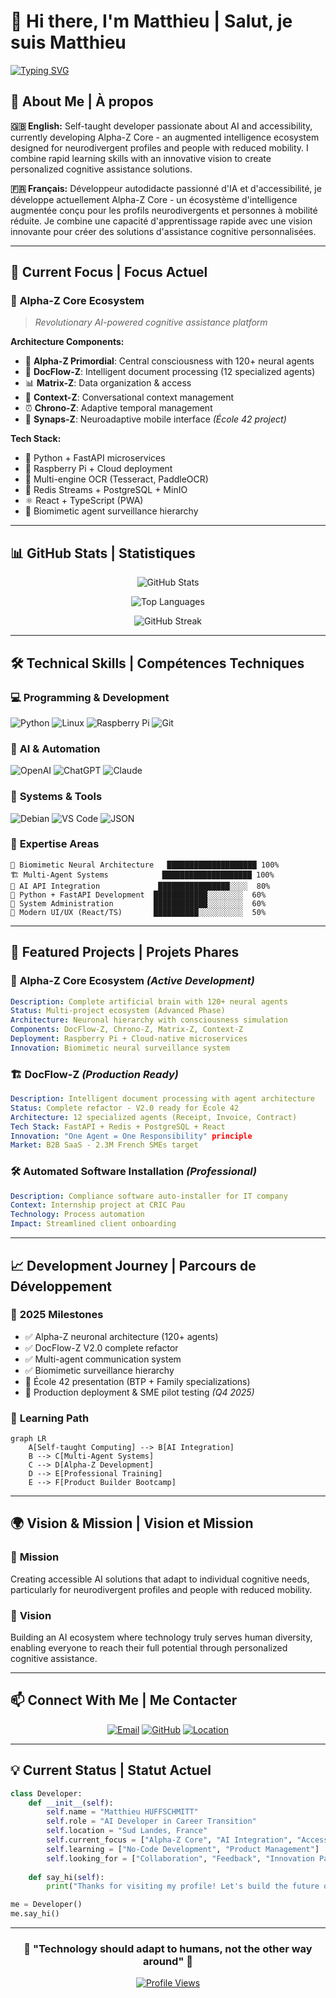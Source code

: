 # 👋 Hi there, I'm Matthieu | Salut, je suis Matthieu

[![Typing SVG](https://readme-typing-svg.herokuapp.com/?color=00D9FF&size=25&center=true&vCenter=true&width=600&lines=AI+Developer+in+Career+Transition;Creator+of+Alpha-Z+Core+Ecosystem;Cognitive+Assistance+for+Neurodivergent+Profiles;Building+the+Future+of+Personalized+AI)](https://git.io/typing-svg)

## 🚀 About Me | À propos

**🇬🇧 English:**
Self-taught developer passionate about AI and accessibility, currently developing Alpha-Z Core - an augmented intelligence ecosystem designed for neurodivergent profiles and people with reduced mobility. I combine rapid learning skills with an innovative vision to create personalized cognitive assistance solutions.

**🇫🇷 Français:**
Développeur autodidacte passionné d'IA et d'accessibilité, je développe actuellement Alpha-Z Core - un écosystème d'intelligence augmentée conçu pour les profils neurodivergents et personnes à mobilité réduite. Je combine une capacité d'apprentissage rapide avec une vision innovante pour créer des solutions d'assistance cognitive personnalisées.

---

## 🎯 Current Focus | Focus Actuel

### 🧠 **Alpha-Z Core Ecosystem**
> *Revolutionary AI-powered cognitive assistance platform*

**Architecture Components:**
- 🧠 **Alpha-Z Primordial**: Central consciousness with 120+ neural agents
- 🧾 **DocFlow-Z**: Intelligent document processing (12 specialized agents)
- 📊 **Matrix-Z**: Data organization & access
- 🔄 **Context-Z**: Conversational context management  
- ⏰ **Chrono-Z**: Adaptive temporal management
- 📱 **Synaps-Z**: Neuroadaptive mobile interface *(École 42 project)*

**Tech Stack:**
- 🐍 Python + FastAPI microservices
- 🥧 Raspberry Pi + Cloud deployment
- 🤖 Multi-engine OCR (Tesseract, PaddleOCR)
- 🐧 Redis Streams + PostgreSQL + MinIO
- ⚛️ React + TypeScript (PWA)
- 🧠 Biomimetic agent surveillance hierarchy

---

## 📊 GitHub Stats | Statistiques

<div align="center">

![GitHub Stats](https://github-readme-stats.vercel.app/api?username=AlphaZ42&show_icons=true&theme=tokyonight&hide_border=true&bg_color=0D1117&title_color=00D9FF&icon_color=00D9FF&text_color=FFFFFF)

![Top Languages](https://github-readme-stats.vercel.app/api/top-langs/?username=AlphaZ42&layout=compact&theme=tokyonight&hide_border=true&bg_color=0D1117&title_color=00D9FF&text_color=FFFFFF)

![GitHub Streak](https://github-readme-streak-stats.herokuapp.com/?user=AlphaZ42&theme=tokyonight&hide_border=true&background=0D1117&stroke=00D9FF&ring=00D9FF&fire=FF6B6B&currStreakLabel=00D9FF)

</div>

---

## 🛠️ Technical Skills | Compétences Techniques

### 💻 **Programming & Development**
![Python](https://img.shields.io/badge/Python-3776AB?style=for-the-badge&logo=python&logoColor=white)
![Linux](https://img.shields.io/badge/Linux-FCC624?style=for-the-badge&logo=linux&logoColor=black)
![Raspberry Pi](https://img.shields.io/badge/Raspberry%20Pi-A22846?style=for-the-badge&logo=raspberry-pi&logoColor=white)
![Git](https://img.shields.io/badge/Git-F05032?style=for-the-badge&logo=git&logoColor=white)

### 🤖 **AI & Automation**
![OpenAI](https://img.shields.io/badge/OpenAI-412991?style=for-the-badge&logo=openai&logoColor=white)
![ChatGPT](https://img.shields.io/badge/ChatGPT-74aa9c?style=for-the-badge&logo=openai&logoColor=white)
![Claude](https://img.shields.io/badge/Claude-FF6B35?style=for-the-badge&logo=anthropic&logoColor=white)

### 🔧 **Systems & Tools**
![Debian](https://img.shields.io/badge/Debian-A81D33?style=for-the-badge&logo=debian&logoColor=white)
![VS Code](https://img.shields.io/badge/VS%20Code-007ACC?style=for-the-badge&logo=visual-studio-code&logoColor=white)
![JSON](https://img.shields.io/badge/JSON-000000?style=for-the-badge&logo=json&logoColor=white)

### 🎯 **Expertise Areas**
```
🧠 Biomimetic Neural Architecture   ████████████████████ 100%
🏗️ Multi-Agent Systems            ████████████████████ 100%  
🤖 AI API Integration             ████████████████░░░░  80%
🐍 Python + FastAPI Development  ████████████░░░░░░░░  60%
🔧 System Administration         ████████████░░░░░░░░  60%
📱 Modern UI/UX (React/TS)       ██████████░░░░░░░░░░  50%
```

---

## 🎯 Featured Projects | Projets Phares

### 🌟 **Alpha-Z Core Ecosystem** *(Active Development)*
```yaml
Description: Complete artificial brain with 120+ neural agents
Status: Multi-project ecosystem (Advanced Phase)
Architecture: Neuronal hierarchy with consciousness simulation
Components: DocFlow-Z, Chrono-Z, Matrix-Z, Context-Z
Deployment: Raspberry Pi + Cloud-native microservices
Innovation: Biomimetic neural surveillance system
```

### 🏗️ **DocFlow-Z** *(Production Ready)*
```yaml
Description: Intelligent document processing with agent architecture  
Status: Complete refactor - V2.0 ready for École 42
Architecture: 12 specialized agents (Receipt, Invoice, Contract)
Tech Stack: FastAPI + Redis + PostgreSQL + React
Innovation: "One Agent = One Responsibility" principle
Market: B2B SaaS - 2.3M French SMEs target
```

### 🛠️ **Automated Software Installation** *(Professional)*
```yaml
Description: Compliance software auto-installer for IT company
Context: Internship project at CRIC Pau
Technology: Process automation
Impact: Streamlined client onboarding
```

---

## 📈 Development Journey | Parcours de Développement

### 🎯 **2025 Milestones**
- ✅ Alpha-Z neuronal architecture (120+ agents)
- ✅ DocFlow-Z V2.0 complete refactor
- ✅ Multi-agent communication system
- ✅ Biomimetic surveillance hierarchy
- 🔄 École 42 presentation (BTP + Family specializations)
- 📅 Production deployment & SME pilot testing *(Q4 2025)*

### 🚀 **Learning Path**
```mermaid
graph LR
    A[Self-taught Computing] --> B[AI Integration]
    B --> C[Multi-Agent Systems]
    C --> D[Alpha-Z Development]
    D --> E[Professional Training]
    E --> F[Product Builder Bootcamp]
```

---

## 🌍 Vision & Mission | Vision et Mission

### 🎯 **Mission**
Creating accessible AI solutions that adapt to individual cognitive needs, particularly for neurodivergent profiles and people with reduced mobility.

### 🚀 **Vision** 
Building an AI ecosystem where technology truly serves human diversity, enabling everyone to reach their full potential through personalized cognitive assistance.

---

## 📫 Connect With Me | Me Contacter

<div align="center">

[![Email](https://img.shields.io/badge/Email-D14836?style=for-the-badge&logo=gmail&logoColor=white)](mailto:alphazprimordial@gmail.com)
[![GitHub](https://img.shields.io/badge/GitHub-100000?style=for-the-badge&logo=github&logoColor=white)](https://github.com/AlphaZ42)
[![Location](https://img.shields.io/badge/Location-Sud%20Landes,%20France-FF6B6B?style=for-the-badge&logo=google-maps&logoColor=white)](https://maps.google.com)

</div>

---

## 💡 Current Status | Statut Actuel

```python
class Developer:
    def __init__(self):
        self.name = "Matthieu HUFFSCHMITT"
        self.role = "AI Developer in Career Transition"
        self.location = "Sud Landes, France"
        self.current_focus = ["Alpha-Z Core", "AI Integration", "Accessibility"]
        self.learning = ["No-Code Development", "Product Management"]
        self.looking_for = ["Collaboration", "Feedback", "Innovation Partners"]
    
    def say_hi(self):
        print("Thanks for visiting my profile! Let's build the future of AI together! 🚀")

me = Developer()
me.say_hi()
```

---

<div align="center">

### 🌟 "Technology should adapt to humans, not the other way around" 🌟

[![Profile Views](https://komarev.com/ghpvc/?username=AlphaZ42&color=00D9FF&style=for-the-badge)](https://github.com/AlphaZ42)

</div>
